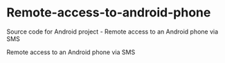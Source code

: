 # Remote-access-to-android-phone
Source code for Android project - Remote access to an Android phone via SMS

Remote access to an Android phone via SMS

